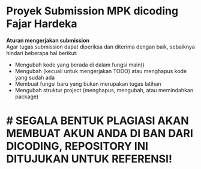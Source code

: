 # Proyek Submission MPK dicoding Fajar Hardeka

**Aturan mengerjakan submission**<br>
Agar tugas submission dapat diperiksa dan diterima dengan baik, sebaiknya hindari beberapa hal berikut:

- Mengubah kode yang berada di dalam fungsi main()
- Mengubah (kecuali untuk mengerjakan TODO) atau menghapus kode yang sudah ada
- Membuat fungsi baru yang bukan merupakan tugas latihan
- Mengubah struktur project (menghapus, mengubah, atau memindahkan package)


<h1># SEGALA BENTUK PLAGIASI AKAN MEMBUAT AKUN ANDA DI BAN DARI DICODING, REPOSITORY INI DITUJUKAN UNTUK REFERENSI!</h1>
